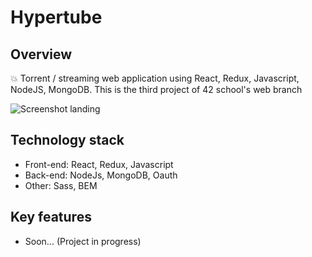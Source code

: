 # Hypertube

## Overview
💥 Torrent / streaming web application using React, Redux, Javascript, NodeJS, MongoDB. 
This is the third project of 42 school's web branch

![Screenshot landing](https://i.imgur.com/jRy9d4W.png)

## Technology stack

+ Front-end: React, Redux, Javascript
+ Back-end: NodeJs, MongoDB, Oauth
+ Other: Sass, BEM

## Key features

+ Soon... (Project in progress)
